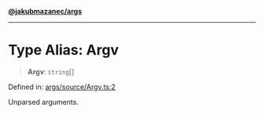 [**@jakubmazanec/args**](../README.md)

---

# Type Alias: Argv

> **Argv**: `string`[]

Defined in:
[args/source/Argv.ts:2](https://github.com/jakubmazanec/tools/blob/0373298af23ca7b778987184cd6fcccd21ae54be/packages/args/source/Argv.ts#L2)

Unparsed arguments.
